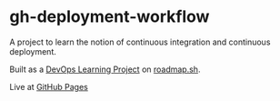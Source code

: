 # gh-deployment-workflow

A project to learn the notion of continuous integration and continuous deployment.

Built as a [DevOps Learning Project](https://roadmap.sh/projects/github-actions-deployment-workflow) on [roadmap.sh](https://roadmap.sh).

Live at [GitHub Pages](https://architxkumar.github.io/gh-deployment-workflow/)
